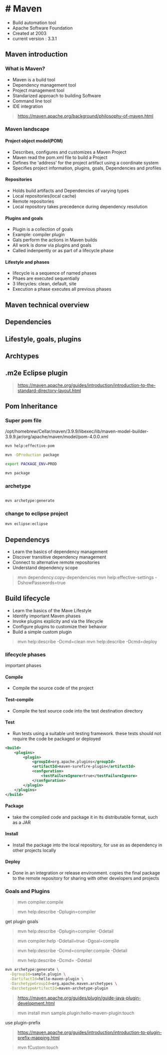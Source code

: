 # # Maven

+ Build automation tool
+ Apache Software Foundation
+ Created at 2003
+ current version : 3.3.1

## Maven introduction

### What is Maven?

+ Maven is a build tool
+ Dependency management tool
+ Project management tool
+ Standarized approach to building Software
+ Command line tool
+ IDE integration

> https://maven.apache.org/background/philosophy-of-maven.html

### Maven landscape

#### Project object model(POM)

+ Describes, configures and customizes a Maven Project
+ Maven read the pom.xml file to build a Project
+ Defines the 'address' for the project artifact using a coordinate system
+ Specifies project information, plugins, goals, Dependencies and profiles

#### Repositories

+ Holds build artifacts and Dependencies of varying types 
+ Local repositories(local cache)
+ Remote repositories
+ Local repository takes precedence during dependency resolution

#### Plugins and goals

+ Plugin is a collection of goals
+ Example: compiler plugin
+ Gals perform the actions in Maven builds
+ All work is donw via plugins and goals
+ Called indenpently or as part of a lifecycle phase

#### Lifestyle and phases

+ lifecycle is a sequence of named phases
+ Phaes are executed sequentially
+ 3 lifecycles: clean, default, site
+ Execution a phase executes all previous phases

## Maven technical overview



## Dependencies

## Lifestyle, goals, plugins
## Archtypes
## .m2e Eclipse plugin

> https://maven.apache.org/guides/introduction/introduction-to-the-standard-directory-layout.html

## Pom Inheritance

### Super pom file

/opt/homebrew/Cellar/maven/3.9.9/libexec/lib/maven-model-builder-3.9.9.jar/org/apache/maven/model/pom-4.0.0.xml


```bash
mvn help:effective-pom

mvn -DProduction package

export PACKAGE_ENV=PROD

mvn package

```

### archetype 

```bash

mvn archetype:generate

```

### change to eclipse project

```bash
mvn eclipse:eclipse

```

## Dependencys

+ Learn the basics of dependency management
+ Discover transitive dependency management
+ Connect to alternative remote repositories
+ Understand dependency scope

> mvn dependency:copy-dependencies
> mvn help:effective-settings -DshowPasswords=true

## Build lifecycle

+ Learn the basics of the Mave Lifestyle
+ Identify important Maven phases
+ Invoke plugins explicity and via the lifecycle
+ Configure plugins to customize their behavior
+ Build a simple custom plugin


> mvn help:describe -Dcmd=clean
> mvn help:describe -Dcmd=deploy


### lifecycle phases

important phases

#### Compile

+ Compile the source code of the project



#### Test-compile

+ Compile the test source code into the test destination directory


#### Test

+ Run tests using a suitable unit testing framework. these tests should not require the code be packaged or deployed


```xml
<build>
    <plugins>
        <plugin>
            <groupId>org.apache.plugins</groupId>
            <artifactId>maven-surefire-plugin</artifactId>
            <confguration>
                <testFailureIgnore>true</testFailureIgnore>
            </confguration>
        </plugin>
    </plugins>
</build>
```

#### Package

+ take the compiled code and package it in its distributable format, such as a JAR

#### Install

+ Install the package into the local repository, for use as as dependency in other projects locally

#### Deploy

+ Done in an integration or release environment. copies the final package to the remote repository for sharing with other developers and projects

### Goals and Plugins

> mvn compiler:compile

> mvn help:describe -Dplugin=compiler

get plugin goals

> mvn help:describe -Dplugin=compiler  -Ddetail


> mvn compiler:help -Ddetail=true -Dgoal=compile

> mvn help:describe -Dcmd=compiler:compile -Ddetail

> mvn help:describe -Dcmd=<pluginGoal> -Ddetail

```bash
mvn archetype:generate \
  -DgroupId=sample.plugin \
  -DartifactId=hello-maven-plugin \
  -DarchetypeGroupId=org.apache.maven.archetypes \
  -DarchetypeArtifactId=maven-archetype-plugin

```

>  https://maven.apache.org/guides/plugin/guide-java-plugin-development.html

> mvn install 
> mvn sample.plugin:hello-maven-plugin:touch

use plugin-prefix

> https://maven.apache.org/guides/introduction/introduction-to-plugin-prefix-mapping.html

> mvn fCustom:touch



